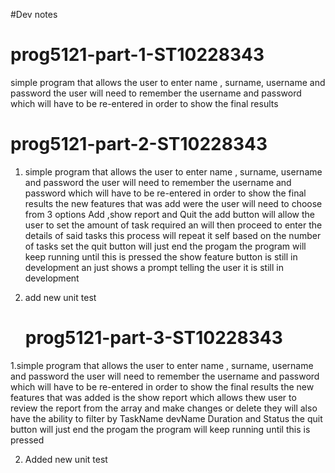 #Dev notes

# prog5121-part-1-ST10228343


simple program that allows the user to enter name , surname, username and password 
the user will need to remember the username and password which will have to be re-entered in order to show the final results

# prog5121-part-2-ST10228343


1. simple program that allows the user to enter name , surname, username and password 
the user will need to remember the username and password which will have to be re-entered in order to show the final results
the new features that was add were the user will need to choose from 3 options Add ,show report and Quit 
the add button will allow the user to set the amount of task required an will then proceed to enter the details of said tasks this process will 
repeat it self based on the number of tasks set 
the quit button will just end the progam the program will keep running until this is pressed 
the show feature button is still in development an just shows a prompt telling the user it is still in development 

2. add new unit test

   # prog5121-part-3-ST10228343
   
1.simple program that allows the user to enter name , surname, username and password 
the user will need to remember the username and password which will have to be re-entered in order to show the final results
the new features that was added is the show report which allows thew user to review the report from the array and make changes or 
delete they will also have the ability to filter by TaskName devName Duration and Status
the quit button will just end the progam the program will keep running until this is pressed 

2. Added new unit test

